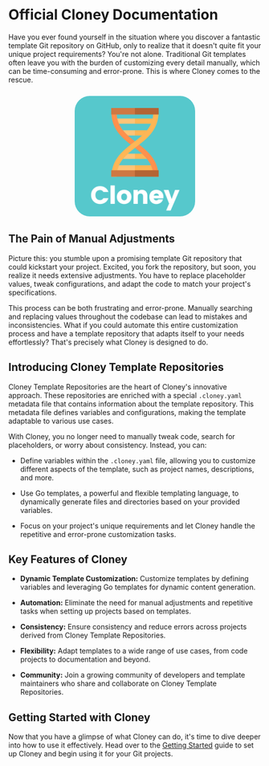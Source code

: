# Official Cloney Documentation

Have you ever found yourself in the situation where you discover a fantastic template Git repository on GitHub, only to realize that it doesn't quite fit your unique project requirements? You're not alone. Traditional Git templates often leave you with the burden of customizing every detail manually, which can be time-consuming and error-prone. This is where Cloney comes to the rescue.

<p align="center" style="margin: 1.5rem 0 0 0">
  <img src="images/cloney-logo.png" style="width: 15rem; border-radius: 30px;">
</p>

## The Pain of Manual Adjustments

Picture this: you stumble upon a promising template Git repository that could kickstart your project. Excited, you fork the repository, but soon, you realize it needs extensive adjustments. You have to replace placeholder values, tweak configurations, and adapt the code to match your project's specifications.

This process can be both frustrating and error-prone. Manually searching and replacing values throughout the codebase can lead to mistakes and inconsistencies. What if you could automate this entire customization process and have a template repository that adapts itself to your needs effortlessly? That's precisely what Cloney is designed to do.

## Introducing Cloney Template Repositories

Cloney Template Repositories are the heart of Cloney's innovative approach. These repositories are enriched with a special `.cloney.yaml` metadata file that contains information about the template repository. This metadata file defines variables and configurations, making the template adaptable to various use cases.

With Cloney, you no longer need to manually tweak code, search for placeholders, or worry about consistency. Instead, you can:

- Define variables within the `.cloney.yaml` file, allowing you to customize different aspects of the template, such as project names, descriptions, and more.

- Use Go templates, a powerful and flexible templating language, to dynamically generate files and directories based on your provided variables.

- Focus on your project's unique requirements and let Cloney handle the repetitive and error-prone customization tasks.

## Key Features of Cloney

- **Dynamic Template Customization:** Customize templates by defining variables and leveraging Go templates for dynamic content generation.

- **Automation:** Eliminate the need for manual adjustments and repetitive tasks when setting up projects based on templates.

- **Consistency:** Ensure consistency and reduce errors across projects derived from Cloney Template Repositories.

- **Flexibility:** Adapt templates to a wide range of use cases, from code projects to documentation and beyond.

- **Community:** Join a growing community of developers and template maintainers who share and collaborate on Cloney Template Repositories.

## Getting Started with Cloney

Now that you have a glimpse of what Cloney can do, it's time to dive deeper into how to use it effectively. Head over to the [Getting Started](getting-started.md) guide to set up Cloney and begin using it for your Git projects.
